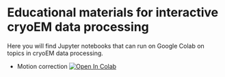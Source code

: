 # Educational materials for interactive cryoEM data processing

Here you will find Jupyter notebooks that can run on Google Colab on topics in cryoEM data processing. 

* Motion correction [![Open In Colab](https://colab.research.google.com/assets/colab-badge.svg)](https://github.com/mcianfrocco/RELION-colab/blob/main/RELION_motion_correction.ipynb)
